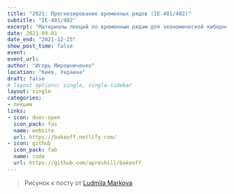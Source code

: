 ```yaml
---
title: "2021: Прогнозирование временных рядов (ІЕ-401/402)"
subtitle: "ІЕ-401/402"
excerpt: "Материалы лекций по временным рядам для экономической кибернетики КНЭУ"
date: 2021-09-01
date_end: "2021-12-25"
show_post_time: false
event: 
event_url:
author: "Игорь Мирошниченко"
location: "Киев, Украина"
draft: false
# layout options: single, single-sidebar
layout: single
categories:
- лекции
links:
- icon: door-open
  icon_pack: fas
  name: website
  url: https://bakeoff.netlify.com/
- icon: github
  icon_pack: fab
  name: code
  url: https://github.com/apreshill/bakeoff
---
```



> Рисунок к посту от [Ludmila Markova](https://www.instagram.com/mi_marko/)
